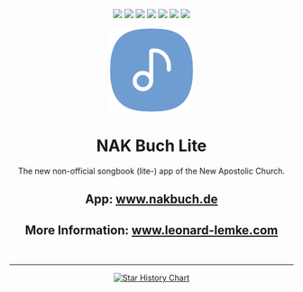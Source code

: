 <div align="center">

[![](https://img.shields.io/website?down_color=red&down_message=offline&up_color=blue&up_message=online&url=https%3A%2F%2Fwww.leonard-lemke.com)](https://www.leonard-lemke.com/rr)
[![](https://img.shields.io/github/last-commit/Lemkinator/nakbuch_lite)](https://github.com/Lemkinator/nakbuch_lite/commits/main)
[![](https://img.shields.io/github/issues-raw/Lemkinator/nakbuch_lite?color=%23ff4400)](https://github.com/Lemkinator/nakbuch_lite/issues)
[![](https://img.shields.io/github/issues-pr-raw/Lemkinator/nakbuch_lite?color=%23bb00bb)](https://github.com/Lemkinator/nakbuch_lite/pulls)
[![](https://img.shields.io/github/contributors/Lemkinator/nakbuch_lite)](https://github.com/Lemkinator/nakbuch_lite/graphs/contributors)
[![](https://img.shields.io/github/repo-size/Lemkinator/nakbuch_lite)](https://github.com/Lemkinator/nakbuch_lite)
[![](https://img.shields.io/tokei/lines/github/Lemkinator/nakbuch_lite)](https://github.com/Lemkinator/nakbuch_lite)


<img src="assets/images/NAK_Buch_squircle.png" height="150"/>

# NAK Buch Lite

The new non-official songbook (lite-) app of the New Apostolic Church.

## App: <a target="_blank" href='https://www.nakbuch.de'>www.nakbuch.de </a>
## More Information: <a target="_blank" href='https://www.leonard-lemke.com/apps/nakbuch_lite'>www.leonard-lemke.com </a>

<br><hr>

[![Star History Chart](https://api.star-history.com/svg?repos=Lemkinator/nakbuch_lite&type=Date)](https://star-history.com/#Lemkinator/nakbuch_lite&Date)

</div>

